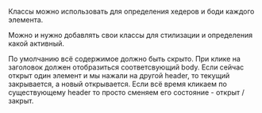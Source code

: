 Классы можно использовать для определения хедеров и боди каждого элемента.

Можно и нужно добавлять свои классы для стилизации и определения какой активный.



По умолчанию всё содержимое должно быть скрыто. При клике на заголовок должен отобразиться соответсвующий body. Если сейчас открыт один элемент и мы нажали на другой header, то текущий закрывается, а новый открывается. Если всё время кликаем по существующему header то просто сменяем его состояние - открыт / закрыт.



